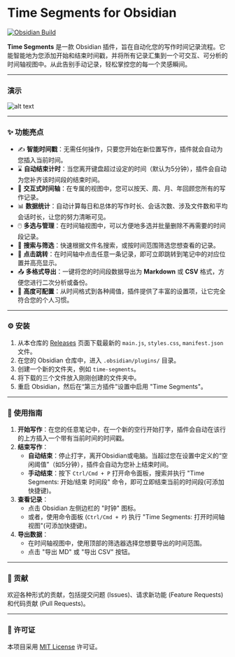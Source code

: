 # Time Segments for Obsidian

[![Obsidian Build](https://img.shields.io/badge/Obsidian-v0.13.14%2B-purple.svg)](https://obsidian.md)

**Time Segments** 是一款 Obsidian 插件，旨在自动化您的写作时间记录流程。它能智能地为您添加开始和结束时间戳，并将所有记录汇集到一个可交互、可分析的时间轴视图中。从此告别手动记录，轻松掌控您的每一个灵感瞬间。

---

### 演示

![alt text](demo.gif)


---

### ✨ 功能亮点

* ✍️ **智能时间戳**：无需任何操作，只要您开始在新位置写作，插件就会自动为您插入当前时间。
* ⌛️ **自动结束计时**：当您离开键盘超过设定的时间（默认为5分钟），插件会自动为您补齐该时间段的结束时间。
* 📅 **交互式时间轴**：在专属的视图中，您可以按天、周、月、年回顾您所有的写作记录。
* 📊 **数据统计**：自动计算每日和总体的写作时长、会话次数、涉及文件数和平均会话时长，让您的努力清晰可见。
* 🖱️ **多选与管理**：在时间轴视图中，可以方便地多选并批量删除不再需要的时间段记录。
* 🔎 **搜索与筛选**：快速根据文件名搜索，或按时间范围筛选您想查看的记录。
* 🚀 **点击跳转**：在时间轴中点击任意一条记录，即可立即跳转到笔记中的对应位置并高亮显示。
* 📤 **多格式导出**：一键将您的时间段数据导出为 **Markdown** 或 **CSV** 格式，方便您进行二次分析或备份。
* 🔧 **高度可配置**：从时间格式到各种阈值，插件提供了丰富的设置项，让它完全符合您的个人习惯。

---

### ⚙️ 安装


1.  从本仓库的 [Releases](https://github.com/c-chenyi/obsidian-time-segments/releases) 页面下载最新的 `main.js`, `styles.css`, `manifest.json` 文件。
2.  在您的 Obsidian 仓库中，进入 `.obsidian/plugins/` 目录。
3.  创建一个新的文件夹，例如 `time-segments`。
4.  将下载的三个文件放入刚刚创建的文件夹中。
5.  重启 Obsidian，然后在“第三方插件”设置中启用 "Time Segments"。

---

### 🚀 使用指南

1.  **开始写作**：在您的任意笔记中，在一个新的空行开始打字，插件会自动在该行的上方插入一个带有当前时间的时间戳。
2.  **结束写作**：
    * **自动结束**：停止打字，离开Obsidian或电脑。当超过您在设置中定义的“空闲阈值”（如5分钟），插件会自动为您补上结束时间。
    * **手动结束**：按下 `Ctrl/Cmd + P` 打开命令面板，搜索并执行 "Time Segments: 开始/结束 时间段" 命令，即可立即结束当前的时间段(可添加快捷键)。
3.  **查看记录**：
    * 点击 Obsidian 左侧边栏的 "时钟" 图标。
    * 或者，使用命令面板 (`Ctrl/Cmd + P`) 执行 "Time Segments: 打开时间轴视图"(可添加快捷键)。
4.  **导出数据**：
    * 在时间轴视图中，使用顶部的筛选器选择您想要导出的时间范围。
    * 点击 "导出 MD" 或 "导出 CSV" 按钮。

---

### 🤝 贡献

欢迎各种形式的贡献，包括提交问题 (Issues)、请求新功能 (Feature Requests) 和代码贡献 (Pull Requests)。

---

### 📄 许可证

本项目采用 [MIT License](LICENSE) 许可证。